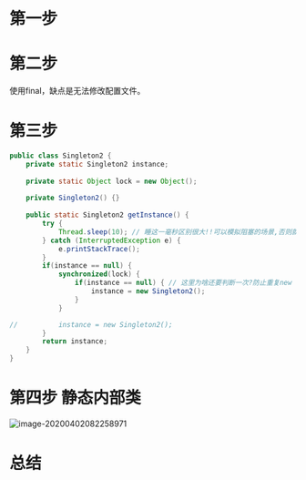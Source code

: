 # 第一步



# 第二步

使用final，缺点是无法修改配置文件。



# 第三步

```java
public class Singleton2 {
	private static Singleton2 instance;
	
	private static Object lock = new Object();
	
	private Singleton2() {}
	
	public static Singleton2 getInstance() {
		try {
			Thread.sleep(10); // 睡这一毫秒区别很大!!可以模拟阻塞的场景,否则就是接近于顺序执行的方式了
		} catch (InterruptedException e) {
			e.printStackTrace();
		}
		if(instance == null) {
			synchronized(lock) {
				if(instance == null) { // 这里为啥还要判断一次?防止重复new
					instance = new Singleton2();
				}				
			}

//			instance = new Singleton2();
		}
		return instance;
	}
}	
```





# 第四步 静态内部类

![image-20200402082258971](/Users/zxzx/projects/programmer_blogs/G程序员的常识和基本素养/设计模式笔记-马士兵/模板.assets/image-20200402082258971.png)





# 总结

